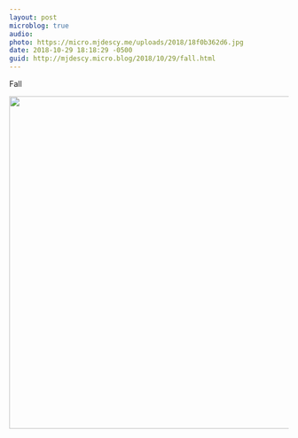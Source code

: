 ```yaml
---
layout: post
microblog: true
audio: 
photo: https://micro.mjdescy.me/uploads/2018/18f0b362d6.jpg
date: 2018-10-29 18:18:29 -0500
guid: http://mjdescy.micro.blog/2018/10/29/fall.html
---
```

Fall

<img src="https://micro.mjdescy.me/uploads/2018/18f0b362d6.jpg" width="600" height="600" />

